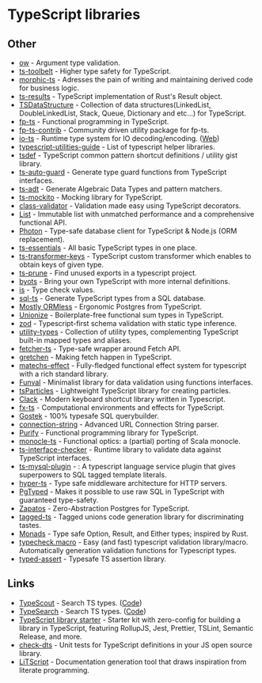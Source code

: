 # TypeScript libraries

## Other

- [ow](https://github.com/sindresorhus/ow) - Argument type validation.
- [ts-toolbelt](https://github.com/pirix-gh/ts-toolbelt) - Higher type safety for TypeScript.
- [morphic-ts](https://github.com/sledorze/morphic-ts) - Adresses the pain of writing and maintaining derived code for business logic.
- [ts-results](https://github.com/vultix/ts-results) - TypeScript implementation of Rust's Result object.
- [TSDataStructure](https://github.com/Slashmsu/TSDataStructure) - Collection of data structures(LinkedList, DoubleLinkedList, Stack, Queue, Dictionary and etc...) for TypeScript.
- [fp-ts](https://github.com/gcanti/fp-ts) - Functional programming in TypeScript.
- [fp-ts-contrib](https://github.com/gcanti/fp-ts-contrib) - Community driven utility package for fp-ts.
- [io-ts](https://github.com/gcanti/io-ts) - Runtime type system for IO decoding/encoding. ([Web](https://gcanti.github.io/io-ts/))
- [typescript-utilities-guide](https://github.com/typescript-cheatsheets/typescript-utilities-cheatsheet) - List of typescript helper libraries.
- [tsdef](https://github.com/joonhocho/tsdef) - TypeScript common pattern shortcut definitions / utility gist library.
- [ts-auto-guard](https://github.com/usabilityhub/ts-auto-guard) - Generate type guard functions from TypeScript interfaces.
- [ts-adt](https://github.com/pfgray/ts-adt) - Generate Algebraic Data Types and pattern matchers.
- [ts-mockito](https://github.com/NagRock/ts-mockito) - Mocking library for TypeScript.
- [class-validator](https://github.com/typestack/class-validator) - Validation made easy using TypeScript decorators.
- [List](https://github.com/funkia/list) - Immutable list with unmatched performance and a comprehensive functional API.
- [Photon](https://github.com/prisma/photonjs) - Type-safe database client for TypeScript & Node.js (ORM replacement).
- [ts-essentials](https://github.com/krzkaczor/ts-essentials) - All basic TypeScript types in one place.
- [ts-transformer-keys](https://github.com/kimamula/ts-transformer-keys) - TypeScript custom transformer which enables to obtain keys of given type.
- [ts-prune](https://github.com/nadeesha/ts-prune) - Find unused exports in a typescript project.
- [byots](https://github.com/basarat/byots) - Bring your own TypeScript with more internal definitions.
- [is](https://github.com/sindresorhus/is) - Type check values.
- [sql-ts](https://github.com/rmp135/sql-ts) - Generate TypeScript types from a SQL database.
- [Mostly ORMless](https://github.com/jawj/mostly-ormless) - Ergonomic Postgres from TypeScript.
- [Unionize](https://github.com/pelotom/unionize) - Boilerplate-free functional sum types in TypeScript.
- [zod](https://github.com/vriad/zod) - Typescript-first schema validation with static type inference.
- [utility-types](https://github.com/piotrwitek/utility-types) - Collection of utility types, complementing TypeScript built-in mapped types and aliases.
- [fetcher-ts](https://github.com/YBogomolov/fetcher-ts) - Type-safe wrapper around Fetch API.
- [gretchen](https://github.com/truework/gretchen) - Making fetch happen in TypeScript.
- [matechs-effect](https://github.com/mikearnaldi/matechs-effect) - Fully-fledged functional effect system for typescript with a rich standard library.
- [Funval](https://github.com/neuledge/funval) - Minimalist library for data validation using functions interfaces.
- [tsParticles](https://github.com/matteobruni/tsparticles) - Lightweight TypeScript library for creating particles.
- [Clack](https://github.com/reasonink/clack) - Modern keyboard shortcut library written in Typescript.
- [fx-ts](https://github.com/briancavalier/fx-ts) - Computational environments and effects for TypeScript.
- [Gostek](https://github.com/typeofweb/functional-orm) - 100% typesafe SQL querybuilder.
- [connection-string](https://github.com/vitaly-t/connection-string) - Advanced URL Connection String parser.
- [Purify](https://github.com/gigobyte/purify) - Functional programming library for TypeScript.
- [monocle-ts](https://github.com/gcanti/monocle-ts) - Functional optics: a (partial) porting of Scala monocle.
- [ts-interface-checker](https://github.com/gristlabs/ts-interface-checker) - Runtime library to validate data against TypeScript interfaces.
- [ts-mysql-plugin](https://github.com/segmentio/ts-mysql-plugin) - : A typescript language service plugin that gives superpowers to SQL tagged template literals.
- [hyper-ts](https://github.com/gcanti/hyper-ts) - Type safe middleware architecture for HTTP servers.
- [PgTyped](https://github.com/adelsz/pgtyped) - Makes it possible to use raw SQL in TypeScript with guaranteed type-safety.
- [Zapatos](https://github.com/jawj/zapatos) - Zero-Abstraction Postgres for TypeScript.
- [tagged-ts](https://github.com/joshburgess/tagged-ts) - Tagged unions code generation library for discriminating tastes.
- [Monads](https://github.com/hqoss/monads) - Type safe Option, Result, and Either types; inspired by Rust.
- [typecheck.macro](https://github.com/vedantroy/typecheck.macro) - Easy (and fast) typescript validation library/macro. Automatically generation validation functions for Typescript types.
- [typed-assert](https://github.com/elierotenberg/typed-assert) - Typesafe TS assertion library.

## Links

- [TypeScout](https://wongmjane.com/typescout) - Search TS types. ([Code](https://github.com/wongmjane/typescout))
- [TypeSearch](https://microsoft.github.io/TypeSearch/) - Search TS types. ([Code](https://github.com/Microsoft/TypeSearch))
- [TypeScript library starter](https://github.com/alexjoverm/typescript-library-starter#readme) - Starter kit with zero-config for building a library in TypeScript, featuring RollupJS, Jest, Prettier, TSLint, Semantic Release, and more.
- [check-dts](https://github.com/ai/check-dts) - Unit tests for TypeScript definitions in your JS open source library.
- [LiTScript](https://github.com/johtela/litscript) - Documentation generation tool that draws inspiration from literate programming.
